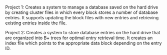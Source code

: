 Project 1:
Creates a system to manage a database saved on the hard drive by creating cluster files in which every block stores a number of database entries. It supports updating the block files with new entries and retrieving existing entries inside the file.

Project 2:
Creates a system to store database entries on the hard drive that are organized into B+ trees for optimal entry retrieval time. It creates an index file which points to the appropriate data block depending on the entry ID.
